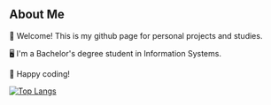 <h2>About Me</h2>
<p>💫 Welcome! This is my github page for personal projects and studies.</p>
<p>🖥️ I'm a Bachelor's degree student in Information Systems.</p>
<p>🚀 Happy coding!</p>

[![Top Langs](https://github-readme-stats.vercel.app/api/top-langs/?username=gustavopellanda&layout=compact)](https://github.com/gustavopellanda/github-readme-stats)
